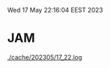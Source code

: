 Wed 17 May 22:16:04 EEST 2023
# JAM
<a href='./cache/202305/17_22.log'>./cache/202305/17_22.log</a>
